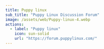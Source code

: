 ```yaml
---
title: Puppy linux
sub_title: "Puppy Linux Discussion Forum"
image: /assets/web/Puppy-linux-4.webp
actions:
  - label: "Puppy linux"
    icon: sun-solid
    url: "https://forum.puppylinux.com/"    
---
```


